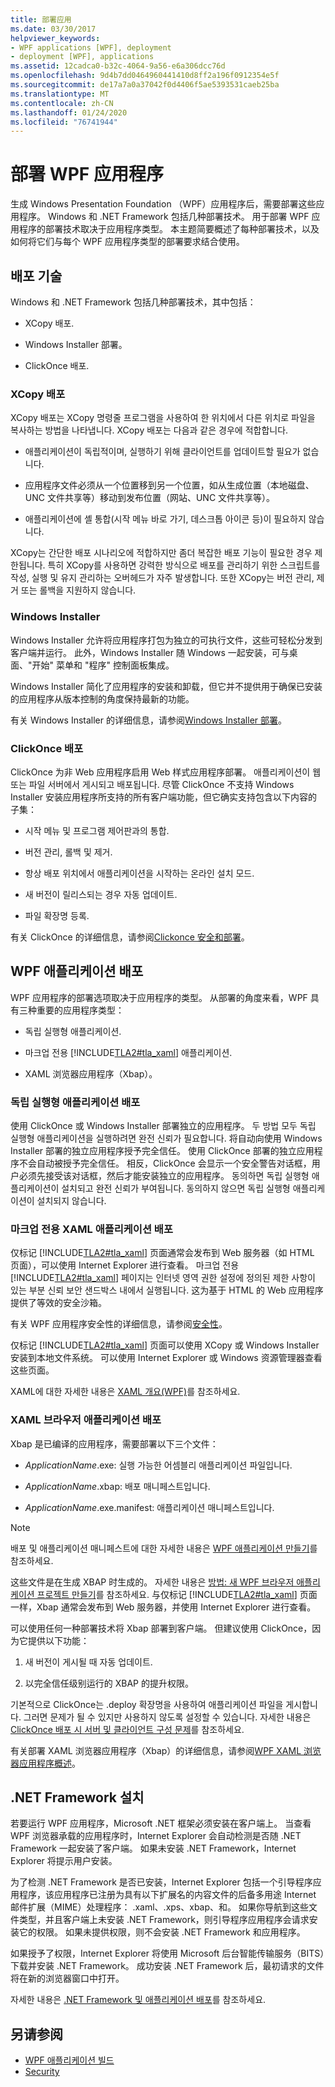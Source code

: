 ```yaml
---
title: 部署应用
ms.date: 03/30/2017
helpviewer_keywords:
- WPF applications [WPF], deployment
- deployment [WPF], applications
ms.assetid: 12cadca0-b32c-4064-9a56-e6a306dcc76d
ms.openlocfilehash: 9d4b7dd0464960441410d8ff2a196f0912354e5f
ms.sourcegitcommit: de17a7a0a37042f0d4406f5ae5393531caeb25ba
ms.translationtype: MT
ms.contentlocale: zh-CN
ms.lasthandoff: 01/24/2020
ms.locfileid: "76741944"
---
```

# <a name="deploy-a-wpf-application"></a>部署 WPF 应用程序

生成 Windows Presentation Foundation （WPF）应用程序后，需要部署这些应用程序。 Windows 和 .NET Framework 包括几种部署技术。 用于部署 WPF 应用程序的部署技术取决于应用程序类型。 本主题简要概述了每种部署技术，以及如何将它们与每个 WPF 应用程序类型的部署要求结合使用。

<a name="Deployment_Technologies"></a>   
## <a name="deployment-technologies"></a>배포 기술  
 Windows 和 .NET Framework 包括几种部署技术，其中包括：  
  
- XCopy 배포.  
  
- Windows Installer 部署。  
  
- ClickOnce 배포.  
  
<a name="XCopy_Deployment"></a>   
### <a name="xcopy-deployment"></a>XCopy 배포  
 XCopy 배포는 XCopy 명령줄 프로그램을 사용하여 한 위치에서 다른 위치로 파일을 복사하는 방법을 나타냅니다. XCopy 배포는 다음과 같은 경우에 적합합니다.  
  
- 애플리케이션이 독립적이며, 실행하기 위해 클라이언트를 업데이트할 필요가 없습니다.  
  
- 应用程序文件必须从一个位置移到另一个位置，如从生成位置（本地磁盘、UNC 文件共享等）移动到发布位置（网站、UNC 文件共享等）。  
  
- 애플리케이션에 셸 통합(시작 메뉴 바로 가기, 데스크톱 아이콘 등)이 필요하지 않습니다.  
  
 XCopy는 간단한 배포 시나리오에 적합하지만 좀더 복잡한 배포 기능이 필요한 경우 제한됩니다. 특히 XCopy를 사용하면 강력한 방식으로 배포를 관리하기 위한 스크립트를 작성, 실행 및 유지 관리하는 오버헤드가 자주 발생합니다. 또한 XCopy는 버전 관리, 제거 또는 롤백을 지원하지 않습니다.  
  
<a name="Windows_Installer"></a>   
### <a name="windows-installer"></a>Windows Installer  
 Windows Installer 允许将应用程序打包为独立的可执行文件，这些可轻松分发到客户端并运行。 此外，Windows Installer 随 Windows 一起安装，可与桌面、"开始" 菜单和 "程序" 控制面板集成。  
  
 Windows Installer 简化了应用程序的安装和卸载，但它并不提供用于确保已安装的应用程序从版本控制的角度保持最新的功能。  
  
 有关 Windows Installer 的详细信息，请参阅[Windows Installer 部署](/visualstudio/deployment/deploying-applications-services-and-components#create-an-installer-package-windows-desktop)。
  
<a name="ClickOnce_Deployment"></a>   
### <a name="clickonce-deployment"></a>ClickOnce 배포  
 ClickOnce 为非 Web 应用程序启用 Web 样式应用程序部署。 애플리케이션이 웹 또는 파일 서버에서 게시되고 배포됩니다. 尽管 ClickOnce 不支持 Windows Installer 安装应用程序所支持的所有客户端功能，但它确实支持包含以下内容的子集：  
  
- 시작 메뉴 및 프로그램 제어판과의 통합.  
  
- 버전 관리, 롤백 및 제거.  
  
- 항상 배포 위치에서 애플리케이션을 시작하는 온라인 설치 모드.  
  
- 새 버전이 릴리스되는 경우 자동 업데이트.  
  
- 파일 확장명 등록.  
  
 有关 ClickOnce 的详细信息，请参阅[Clickonce 安全和部署](/visualstudio/deployment/clickonce-security-and-deployment)。  
  
<a name="Deploying_WPF_Applications"></a>   
## <a name="deploying-wpf-applications"></a>WPF 애플리케이션 배포  
 WPF 应用程序的部署选项取决于应用程序的类型。 从部署的角度来看，WPF 具有三种重要的应用程序类型：  
  
- 독립 실행형 애플리케이션.  
  
- 마크업 전용 [!INCLUDE[TLA2#tla_xaml](../../../../includes/tla2sharptla-xaml-md.md)] 애플리케이션.  
  
- XAML 浏览器应用程序（Xbap）。  
  
<a name="Deploying_Standalone_Applications"></a>   
### <a name="deploying-standalone-applications"></a>독립 실행형 애플리케이션 배포  
 使用 ClickOnce 或 Windows Installer 部署独立的应用程序。 두 방법 모두 독립 실행형 애플리케이션을 실행하려면 완전 신뢰가 필요합니다. 将自动向使用 Windows Installer 部署的独立应用程序授予完全信任。 使用 ClickOnce 部署的独立应用程序不会自动被授予完全信任。 相反，ClickOnce 会显示一个安全警告对话框，用户必须先接受该对话框，然后才能安装独立的应用程序。 동의하면 독립 실행형 애플리케이션이 설치되고 완전 신뢰가 부여됩니다. 동의하지 않으면 독립 실행형 애플리케이션이 설치되지 않습니다.  
  
<a name="Deploying_Markup_Only_XAML_Applications"></a>   
### <a name="deploying-markup-only-xaml-applications"></a>마크업 전용 XAML 애플리케이션 배포  
 仅标记 [!INCLUDE[TLA2#tla_xaml](../../../../includes/tla2sharptla-xaml-md.md)] 页面通常会发布到 Web 服务器（如 HTML 页面），可以使用 Internet Explorer 进行查看。 마크업 전용 [!INCLUDE[TLA2#tla_xaml](../../../../includes/tla2sharptla-xaml-md.md)] 페이지는 인터넷 영역 권한 설정에 정의된 제한 사항이 있는 부분 신뢰 보안 샌드박스 내에서 실행됩니다. 这为基于 HTML 的 Web 应用程序提供了等效的安全沙箱。  
  
 有关 WPF 应用程序安全性的详细信息，请参阅[安全性](../security-wpf.md)。  
  
 仅标记 [!INCLUDE[TLA2#tla_xaml](../../../../includes/tla2sharptla-xaml-md.md)] 页面可以使用 XCopy 或 Windows Installer 安装到本地文件系统。 可以使用 Internet Explorer 或 Windows 资源管理器查看这些页面。  
  
 XAML에 대한 자세한 내용은 [XAML 개요(WPF)](../../../desktop-wpf/fundamentals/xaml.md)를 참조하세요.  
  
<a name="Deploying_XAML_Browser_Applications"></a>   
### <a name="deploying-xaml-browser-applications"></a>XAML 브라우저 애플리케이션 배포  
 Xbap 是已编译的应用程序，需要部署以下三个文件：  
  
- *ApplicationName*.exe: 실행 가능한 어셈블리 애플리케이션 파일입니다.  
  
- *ApplicationName*.xbap: 배포 매니페스트입니다.  
  
- *ApplicationName*.exe.manifest: 애플리케이션 매니페스트입니다.  
  
> [!NOTE]
> 배포 및 애플리케이션 매니페스트에 대한 자세한 내용은 [WPF 애플리케이션 만들기](building-a-wpf-application-wpf.md)를 참조하세요.  
  
 这些文件是在生成 XBAP 时生成的。 자세한 내용은 [방법: 새 WPF 브라우저 애플리케이션 프로젝트 만들기](https://docs.microsoft.com/previous-versions/visualstudio/visual-studio-2010/bb628663(v=vs.100))를 참조하세요. 与仅标记 [!INCLUDE[TLA2#tla_xaml](../../../../includes/tla2sharptla-xaml-md.md)] 页面一样，Xbap 通常会发布到 Web 服务器，并使用 Internet Explorer 进行查看。  
  
 可以使用任何一种部署技术将 Xbap 部署到客户端。 但建议使用 ClickOnce，因为它提供以下功能：  
  
1. 새 버전이 게시될 때 자동 업데이트.  
  
2. 以完全信任级别运行的 XBAP 的提升权限。  
  
 기본적으로 ClickOnce는 .deploy 확장명을 사용하여 애플리케이션 파일을 게시합니다. 그러면 문제가 될 수 있지만 사용하지 않도록 설정할 수 있습니다. 자세한 내용은 [ClickOnce 배포 시 서버 및 클라이언트 구성 문제](/visualstudio/deployment/server-and-client-configuration-issues-in-clickonce-deployments)를 참조하세요.  
  
 有关部署 XAML 浏览器应用程序（Xbap）的详细信息，请参阅[WPF XAML 浏览器应用程序概述](wpf-xaml-browser-applications-overview.md)。  
  
<a name="Installing__NET_Framework_3_0"></a>   
## <a name="installing-the-net-framework"></a>.NET Framework 설치  
 若要运行 WPF 应用程序，Microsoft .NET 框架必须安装在客户端上。 当查看 WPF 浏览器承载的应用程序时，Internet Explorer 会自动检测是否随 .NET Framework 一起安装了客户端。 如果未安装 .NET Framework，Internet Explorer 将提示用户安装。  
  
 为了检测 .NET Framework 是否已安装，Internet Explorer 包括一个引导程序应用程序，该应用程序已注册为具有以下扩展名的内容文件的后备多用途 Internet 邮件扩展（MIME）处理程序： .xaml、.xps、xbap、和。 如果你导航到这些文件类型，并且客户端上未安装 .NET Framework，则引导程序应用程序会请求安装它的权限。 如果未提供权限，则不会安装 .NET Framework 和应用程序。  
  
 如果授予了权限，Internet Explorer 将使用 Microsoft 后台智能传输服务（BITS）下载并安装 .NET Framework。 成功安装 .NET Framework 后，最初请求的文件将在新的浏览器窗口中打开。  
  
 자세한 내용은 [.NET Framework 및 애플리케이션 배포](../../deployment/index.md)를 참조하세요.  
  
## <a name="see-also"></a>另请参阅

- [WPF 애플리케이션 빌드](building-a-wpf-application-wpf.md)
- [Security](../security-wpf.md)
